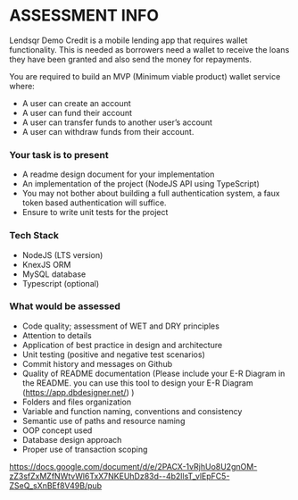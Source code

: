 # ASSESSMENT INFO
Lendsqr Demo Credit is a mobile lending app that requires wallet functionality. This is needed as borrowers need a wallet to receive the loans they have been granted and also send the money for repayments.

You are required to build an MVP (Minimum viable product)  wallet service where:
 - A user can create an account
 - A user can fund their account
 - A user can transfer funds to another user’s account
 - A user can withdraw funds from their account.

### Your task is to present  
 - A readme design document for your implementation
 - An implementation of the project (NodeJS API using TypeScript)
 - You may not bother about building a full authentication system, a faux token based authentication will suffice.
 - Ensure to write unit tests for the project

### Tech Stack
 - NodeJS (LTS version)
 - KnexJS ORM
 - MySQL database
 - Typescript (optional)

### What would be assessed
 - Code quality; assessment of WET and DRY principles
 - Attention to details
 - Application of best practice in design and architecture
 - Unit testing (positive and negative test scenarios)
 - Commit history and messages on Github
 - Quality of README documentation (Please include your E-R Diagram in the README. you can use this tool to design your E-R Diagram (https://app.dbdesigner.net/) )
 - Folders and files organization
 - Variable and function naming, conventions and consistency
 - Semantic use of paths and resource naming
 - OOP concept used
 - Database design approach
 - Proper use of transaction scoping

https://docs.google.com/document/d/e/2PACX-1vRjhUo8U2gnOM-zZ3sfZxMZfNWtvWl6TxX7NKEUhDz83d--4b2llsT_vlEpFC5-ZSeQ_sXnBEf8V49B/pub